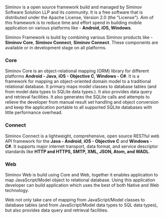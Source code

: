 Siminov is a open source framework build and managed by Siminov Software Solution LLP and its community. It is a free software that is distributed under the Apache License, Version 2.0 (the "License"). Aim of this framework is to reduce time and effort spend in building mobile application on various platforms like - **Android, iOS, Windows**.

Siminov Framework is build by combining various Siminov products like - **Siminov Core**, **Siminov Connect**, **Siminov Connect**. These components are available or in development stage on all platforms.


### Core
Siminov Core is an object-relational mapping (ORM) library for different platforms **Android - Java**, **iOS - Objective C**, **Windows - C#**. It is a framework for mapping an object-oriented domain model to a traditional relational database. It primary maps model classes to database tables (and from model data types to SQLite data types.). It also provides data query and retrieval facilities. It also generates the SQLite calls and attempts to relieve the developer from manual result set handling and object conversion and keep the application portable to all supported SQLite databases with little performance overhead.

### Connect
Siminov Connect is a lightweight, comprehensive, open source RESTful web API framework for the **Java - Android**, **iOS - Objective C** and **Windows - C\#**. It supports major internet transport, data format, and service descriptor standards like **HTTP and HTTPS, SMTP, XML, JSON, Atom, and WADL**. 

### Web
Siminov Web is build using Core and Web, together it enables application to map JavaScript/Model object to relational database. Using this application developer can build application which uses the best of both Native and Web technology.

Web not only take care of mapping from JavaScript/Model classes to database tables (and from JavaScript/Model data types to SQL data types), but also provides data query and retrieval facilities.
